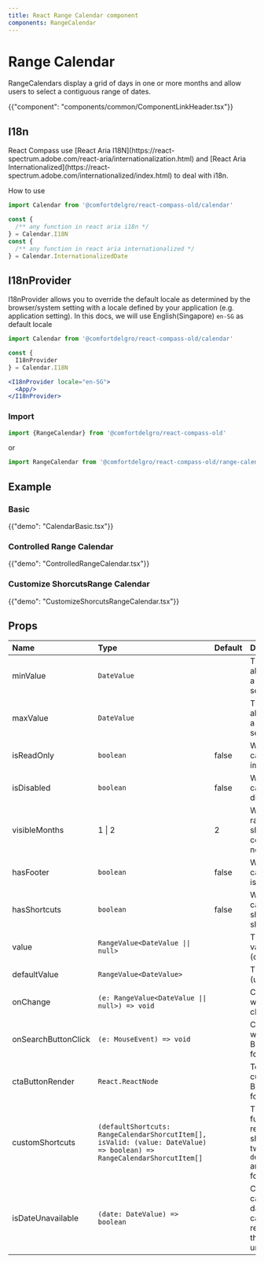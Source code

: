 ```yaml
---
title: React Range Calendar component
components: RangeCalendar
---
```


# Range Calendar

<p class="description">RangeCalendars display a grid of days in one or more months and allow users to select a contiguous range of dates.</p>

{{"component": "components/common/ComponentLinkHeader.tsx"}}

## I18n

<p>React Compass use [React Aria I18N](https://react-spectrum.adobe.com/react-aria/internationalization.html) and [React Aria Internationalized](https://react-spectrum.adobe.com/internationalized/index.html) to deal with i18n.</p>

How to use

```jsx
import Calendar from '@comfortdelgro/react-compass-old/calendar'

const {
  /** any function in react aria i18n */
} = Calendar.I18N
const {
  /** any function in react aria internationalized */
} = Calendar.InternationalizedDate
```

## I18nProvider

I18nProvider allows you to override the default locale as determined by the browser/system setting with a locale defined by your application (e.g. application setting).
In this docs, we will use English(Singapore) `en-SG` as default locale

```jsx
import Calendar from '@comfortdelgro/react-compass-old/calendar'

const {
  I18nProvider
} = Calendar.I18N

<I18nProvider locale="en-SG">
  <App/>
</I18nProvider>

```

### Import

```jsx
import {RangeCalendar} from '@comfortdelgro/react-compass-old'
```

or

```jsx
import RangeCalendar from '@comfortdelgro/react-compass-old/range-calendar'
```

## Example

### Basic

{{"demo": "CalendarBasic.tsx"}}

### Controlled Range Calendar

{{"demo": "ControlledRangeCalendar.tsx"}}

### Customize ShorcutsRange Calendar

{{"demo": "CustomizeShorcutsRangeCalendar.tsx"}}

## Props

| Name                | Type                                                                                                                   | Default | Description                                                                                                                 |
| :------------------ | :--------------------------------------------------------------------------------------------------------------------- | :------ | :-------------------------------------------------------------------------------------------------------------------------- |
| minValue            | `DateValue`                                                                                                            |         | The minimum allowed date that a user may select.                                                                            |
| maxValue            | `DateValue`                                                                                                            |         | The maximum allowed date that a user may select.                                                                            |
| isReadOnly          | `boolean`                                                                                                              | false   | Whether the calendar value is immutable.                                                                                    |
| isDisabled          | `boolean`                                                                                                              | false   | Whether the calendar is disabled.                                                                                           |
| visibleMonths       | 1 \| 2                                                                                                                 | 2       | Whether the range calendar shows 2 months consecutively or not.                                                             |
| hasFooter           | `boolean`                                                                                                              | false   | Whether the calendar footer is shown.                                                                                       |
| hasShortcuts        | `boolean`                                                                                                              | false   | Whether the calendar shorcuts is shown.                                                                                     |
| value               | `RangeValue<DateValue \|\| null>`                                                                                      |         | The current value (controlled).                                                                                             |
| defaultValue        | `RangeValue<DateValue>`                                                                                                |         | The default value (uncontrolled).                                                                                           |
| onChange            | `(e: RangeValue<DateValue \|\| null>) => void`                                                                         |         | Callback fired when the value changes.                                                                                      |
| onSearchButtonClick | `(e: MouseEvent) => void`                                                                                              |         | Callback fired when the Search Button in the footer is clicked.                                                             |
| ctaButtonRender     | `React.ReactNode`                                                                                                      |         | To render custom CTA Button in the footer                                                                                   |
| customShortcuts     | `(defaultShortcuts: RangeCalendarShorcutItem[], isValid: (value: DateValue) => boolean) => RangeCalendarShorcutItem[]` |         | This callback function is to render custom shortcuts. It has two params: `defaultShortcuts` and `isInvalid` for user to use |
| isDateUnavailable   | `(date: DateValue) => boolean`                                                                                         |         | Callback that is called for each date of the calendar. If it returns true, then the date is unavailable.                    |
